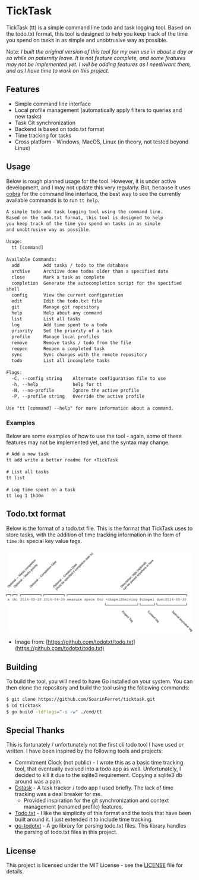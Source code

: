 # TickTask

TickTask (tt) is a simple command line todo and task logging tool. Based on the todo.txt format, this tool is designed to help you keep track of the time you spend on tasks in as simple and unobtrusive way as possible.

Note: _I built the original version of this tool for my own use in about a day or so while on paternity leave. It is not feature complete, and some features may not be implemented yet. I will be adding features as I need/want them, and as I have time to work on this project._

## Features

- Simple command line interface
- Local profile management (automatically apply filters to queries and new tasks)
- Task Git synchronization
- Backend is based on todo.txt format
- Time tracking for tasks
- Cross platform - Windows, MacOS, Linux (in theory, not tested beyond Linux)

## Usage

Below is rough planned usage for the tool. However, it is under active development, and I may not update this very regularly. But, because it uses [cobra](https://github.com/spf13/cobra) for the command line interface, the best way to see the currently available commands is to run `tt help`.

```
A simple todo and task logging tool using the command line.
Based on the todo.txt format, this tool is designed to help
you keep track of the time you spend on tasks in as simple 
and unobtrusive way as possible.

Usage:
  tt [command]

Available Commands:
  add         Add tasks / todo to the database
  archive     Archiive done todos older than a specified date
  close       Mark a task as complete
  completion  Generate the autocompletion script for the specified shell
  config      View the current configuration
  edit        Edit the todo.txt file
  git         Manage git repository
  help        Help about any command
  list        List all tasks
  log         Add time spent to a todo
  priority    Set the priority of a task
  profile     Manage local profiles
  remove      Remove tasks / todo from the file
  reopen      Reopen a completed task
  sync        Sync changes with the remote repository
  todo        List all incomplete tasks

Flags:
  -C, --config string    Alternate configuration file to use
  -h, --help             help for tt
  -N, --no-profile       Ignore the active profile
  -P, --profile string   Override the active profile

Use "tt [command] --help" for more information about a command.

```

### Examples

Below are some examples of how to use the tool - again, some of these features may not be implemented yet, and the syntax may change.

```
# Add a new task
tt add write a better readme for +TickTask

# List all tasks
tt list

# Log time spent on a task
tt log 1 1h30m
```

## Todo.txt format

Below is the format of a todo.txt file. This is the format that TickTask uses to store tasks, with the addition of time tracking information in the form of `time:0s` special key value tags.

![](https://raw.githubusercontent.com/todotxt/todo.txt/master/description.svg)

- Image from: [https://github.com/todotxt/todo.txt](https://github.com/todotxt/todo.txt)

## Building

To build the tool, you will need to have Go installed on your system. You can then clone the repository and build the tool using the following commands:

```bash
$ git clone https://github.com/SoarinFerret/ticktask.git
$ cd ticktask
$ go build -ldflags="-s -w" ./cmd/tt
```

## Special Thanks

This is fortunately / unfortunately not the first cli todo tool I have used or written. I have been inspired by the following tools and projects:

- Commitment Clock (not public) - I wrote this as a basic time tracking tool, that eventually evolved into a todo app as well. Unfortunately, I decided to kill it due to the sqlite3 requirement. Copying a sqlite3 db around was a pain.
- [Dstask](https://github.com/naggie/dstask) - A task tracker / todo app I used briefly. The lack of time tracking was a deal breaker for me.
  - Provided inspiration for the git synchronization and context management (renamed profile) features.
- [Todo.txt](https://github.com/todotxt/todo.txt) - I like the simplicity of this format and the tools that have been built around it. I just extended it to include time tracking.
- [go-todotxt](https://github.com/KEINOS/go-todotxt/) - A go library for parsing todo.txt files. This library handles the parsing of todo.txt files in this project.

## License

This project is licensed under the MIT License - see the [LICENSE](LICENSE) file for details.